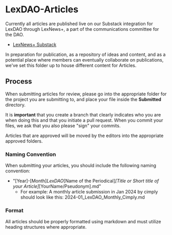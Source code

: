# LexDAO-Articles
Currently all articles are published live on our Substack integration for LexDAO through LexNews+, a part of the communications committee for the DAO.
 - [LexNews+ Substack](https://lexdao.substack.com/)

In preparation for publication, as a repository of ideas and content, and as a potential place where members can eventually collaborate on publications, we've set this folder up to house different content for Articles.  

## Process
When submitting articles for review, please go into the appropriate folder for the project you are submitting to, and place your file inside the **Submitted** directory.  

It is **important** that you create a branch that clearly indicates who you are when doing this and that you initiate a pull request.  When you commit your files, we ask that you also please "sign" your commits.  

Articles that are approved will be moved by the editors into the appropriate approved folders.

### Naming Convention
When submitting your articles, you should include the following naming convention:
 - "[Year]-[Month]_LexDAO_[Name of the Periodical]_[Title or Short title of your Article]_[YourName/Pseudonym].md"
    - For example: A monthly article submission in Jan 2024 by cimply should look like this: 2024-01_LexDAO_Monthly_Cimply.md

 ### Format
 All articles should be properly formatted using markdown and must utilize heading structures where appropriate.  
